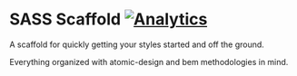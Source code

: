 SASS Scaffold [![Analytics](https://ga-beacon.appspot.com/UA-46797352-2/sass-scaffold/index)](https://github.com/igrigorik/ga-beacon)
=============

A scaffold for quickly getting your styles started and off the ground.

Everything organized with atomic-design and bem methodologies in mind.
